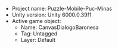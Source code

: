 <!-- UNITY CODE ASSIST INSTRUCTIONS START -->
- Project name: Puzzle-Mobile-Puc-Minas
- Unity version: Unity 6000.0.39f1
- Active game object:
  - Name: CanvasDialogoBaronesa
  - Tag: Untagged
  - Layer: Default
<!-- UNITY CODE ASSIST INSTRUCTIONS END -->